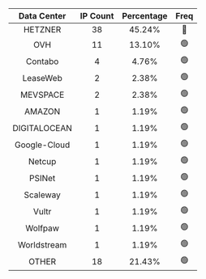 | Data Center | IP Count | Percentage | Freq |
|:------------:|:--------:|:-----------:|:-----:|
| HETZNER | 38 | 45.24% | 🔴 |
| OVH | 11 | 13.10% | 🟢 |
| Contabo | 4 | 4.76% | 🟢 |
| LeaseWeb | 2 | 2.38% | 🟢 |
| MEVSPACE | 2 | 2.38% | 🟢 |
| AMAZON | 1 | 1.19% | 🟢 |
| DIGITALOCEAN | 1 | 1.19% | 🟢 |
| Google-Cloud | 1 | 1.19% | 🟢 |
| Netcup | 1 | 1.19% | 🟢 |
| PSINet | 1 | 1.19% | 🟢 |
| Scaleway | 1 | 1.19% | 🟢 |
| Vultr | 1 | 1.19% | 🟢 |
| Wolfpaw | 1 | 1.19% | 🟢 |
| Worldstream | 1 | 1.19% | 🟢 |
| OTHER | 18 | 21.43% | 🟢 |